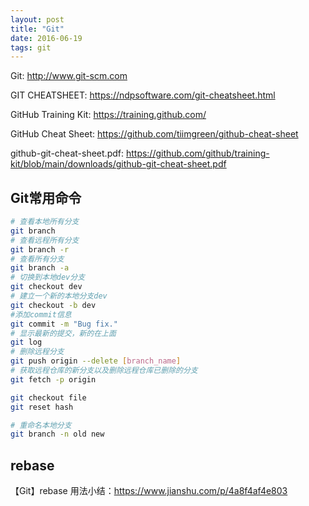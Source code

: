 ```yaml
---
layout: post
title: "Git"
date: 2016-06-19
tags: git
---
```


Git: <http://www.git-scm.com>

GIT CHEATSHEET: <https://ndpsoftware.com/git-cheatsheet.html>

GitHub Training Kit: <https://training.github.com/>

GitHub Cheat Sheet: <https://github.com/tiimgreen/github-cheat-sheet>

github-git-cheat-sheet.pdf: <https://github.com/github/training-kit/blob/main/downloads/github-git-cheat-sheet.pdf>

## Git常用命令

```bash
# 查看本地所有分支
git branch
# 查看远程所有分支
git branch -r
# 查看所有分支
git branch -a 
# 切换到本地dev分支
git checkout dev
# 建立一个新的本地分支dev
git checkout -b dev
#添加commit信息
git commit -m "Bug fix." 
# 显示最新的提交，新的在上面
git log 
# 删除远程分支
git push origin --delete [branch_name]
# 获取远程仓库的新分支以及删除远程仓库已删除的分支
git fetch -p origin

git checkout file
git reset hash

# 重命名本地分支
git branch -n old new
```


## rebase

【Git】rebase 用法小结：<https://www.jianshu.com/p/4a8f4af4e803>
